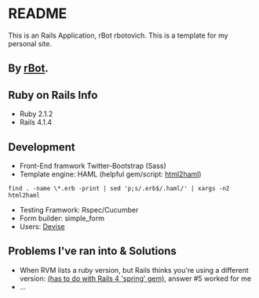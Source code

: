 # README

This is an Rails Application, rBot rbotovich. This is a template for my personal site.

## By [rBot](http://rbotovich.herokuapp.com.br/).

## Ruby on Rails Info

* Ruby 2.1.2
* Rails 4.1.4

## Development
* Front-End framwork Twitter-Bootstrap (Sass)
* Template engine: HAML (helpful gem/script: [html2haml](https://github.com/haml/html2haml))
 ```console
 find . -name \*.erb -print | sed 'p;s/.erb$/.haml/' | xargs -n2 html2haml
 ```
* Testing Framwork: Rspec/Cucumber
* Form builder: simple_form
* Users: [Devise](https://github.com/plataformatec/devise)

## Problems I've ran into & Solutions
* When RVM lists a ruby version, but Rails thinks you're using a different version: [(has to do with Rails 4 'spring' gem)](http://stackoverflow.com/questions/19342044/in-ruby-your-ruby-version-is-1-9-3-but-your-gemfile-specified-2-0-0), answer #5 worked for me
* ...


